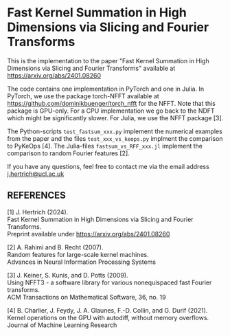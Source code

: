 # Fast Kernel Summation in High Dimensions via Slicing and Fourier Transforms

This is the implementation to the paper "Fast Kernel Summation in High Dimensions via Slicing and Fourier Transforms" available at https://arxiv.org/abs/2401.08260

The code contains one implementation in PyTorch and one in Julia. In PyTorch, we use the package torch-NFFT available at https://github.com/dominikbuenger/torch_nfft for the NFFT.
Note that this package is GPU-only. For a CPU implementation we go back to the NDFT which might be significantly slower.
For Julia, we use the NFFT package [3].

The Python-scripts `test_fastsum_xxx.py` implement the numerical examples from the paper and the files `test_xxx_vs_keops.py` implment the comparison to PyKeOps [4]. The Julia-files `fastsum_vs_RFF_xxx.jl` implement the comparison to random Fourier features [2].

If you have any questions, feel free to contact me via the email address j.hertrich@ucl.ac.uk  


## REFERENCES

[1] J. Hertrich (2024).  
Fast Kernel Summation in High Dimensions via Slicing and Fourier Transforms.  
Preprint available under https://arxiv.org/abs/2401.08260

[2] A. Rahimi and B. Recht (2007).   
Random features for large-scale kernel machines.   
Advances in Neural Information Processing Systems

[3] J. Keiner, S. Kunis, and D. Potts (2009).  
Using NFFT3 - a software library for various nonequispaced fast Fourier transforms.  
ACM Transactions on Mathematical Software, 36, no. 19

[4] B. Charlier, J. Feydy, J. A. Glaunes, F.-D. Collin, and G. Durif (2021).  
Kernel operations on the GPU with autodiff, without memory overflows.  
Journal of Machine Learning Research
